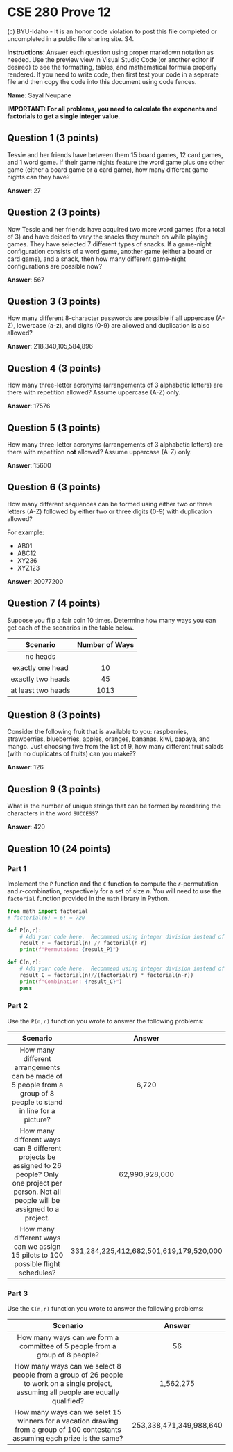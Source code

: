 # CSE 280 Prove 12

(c) BYU-Idaho - It is an honor code violation to post this
file completed or uncompleted in a public file sharing site. S4.

**Instructions**: Answer each question using proper markdown notation as needed.  Use the preview view in Visual Studio Code (or another editor if desired) to see the formatting, tables, and mathematical formula properly rendered.  If you need to write code, then first test your code in a separate file and then copy the code into this document using code fences. 

**Name**: Sayal Neupane

**IMPORTANT: For all problems, you need to calculate the exponents and factorials to get a single integer value.**

## Question 1 (3 points)

Tessie and her friends have between them 15 board games, 12 card games, and 1 word game.  If their game nights feature the word game plus one other game (either a board game or a card game), how many different game nights can they have?

**Answer**: 27

## Question 2 (3 points)

Now Tessie and her friends have acquired two more word games (for a total of 3) and have deided to vary the snacks they munch on while playing games.  They have selected 7 different types of snacks.  If a game-night configuration consists of a word game, another game (either a board or card game), and a snack, then how many different game-night configurations are possible now?

**Answer**: 567

## Question 3 (3 points)

How many different 8-character passwords are possible if all uppercase (A-Z), lowercase (a-z), and digits (0-9) are allowed and duplication is also allowed?

**Answer**: 218,340,105,584,896

## Question 4 (3 points)

How many three-letter acronyms (arrangements of 3 alphabetic letters) are there with repetition allowed?  Assume uppercase (A-Z) only.

**Answer**: 17576

## Question 5 (3 points)

How many three-letter acronyms (arrangements of 3 alphabetic letters) are there with repetition **not** allowed?  Assume uppercase (A-Z) only.

**Answer**: 15600

## Question 6 (3 points)

How many different sequences can be formed using either two or three letters (A-Z) followed by either two or three digits (0-9) with duplication allowed?

For example:
* AB01
* ABC12
* XY236
* XYZ123

**Answer**: 20077200

## Question 7 (4 points)

Suppose you flip a fair coin 10 times.  Determine how many ways you can get each of the scenarios in the table below.

|Scenario|Number of Ways|
|:-:|:-:|
|no heads||
|exactly one head|10|
|exactly two heads|45|
|at least two heads|1013|

## Question 8 (3 points)

Consider the following fruit that is available to you: raspberries, strawberries, blueberries, apples, oranges, bananas, kiwi, papaya, and mango.  Just choosing five from the list of 9, how many different fruit salads (with no duplicates of fruits) can you make??

**Answer**: 126

## Question 9 (3 points)

What is the number of unique strings that can be formed by reordering the characters in the word `SUCCESS`?

**Answer**: 420

## Question 10 (24 points)

### Part 1

Implement the `P` function and the `C` function to compute the $r$-permutation and $r$-combination, respectively for a set of size $n$.  You will need to use the `factorial` function provided in the `math` library in Python.

```python
from math import factorial
# factorial(6) = 6! = 720

def P(n,r):
    # Add your code here.  Recommend using integer division instead of regular division
    result_P = factorial(n) // factorial(n-r)
    print(f"Permutaion: {result_P}")

def C(n,r):
    # Add your code here.  Recommend using integer division instead of regular division
    result_C = factorial(n)//(factorial(r) * factorial(n-r)) 
    print(f"Combination: {result_C}")
    pass

```

### Part 2

Use the `P(n,r)` function you wrote to answer the following problems:

|Scenario|Answer|
|:-:|:-:|
|How many different arrangements can be made of 5 people from a group of 8 people to stand in line for a picture?|6,720|
|How many different ways can 8 different projects be assigned to 26 people?  Only one project per person.  Not all people will be assigned to a project.|62,990,928,000|
|How many different ways can we assign 15 pilots to 100 possible flight schedules?|331,284,225,412,682,501,619,179,520,000|

### Part 3

Use the `C(n,r)` function you wrote to answer the following problems:

|Scenario|Answer|
|:-:|:-:|
|How many ways can we form a committee of 5 people from a group of 8 people?|56|
|How many ways can we select 8 people from a group of 26 people to work on a single project, assuming all people are equally qualified?|1,562,275|
|How many ways can we selet 15 winners for a vacation drawing from a group of 100 contestants assuming each prize is the same?|253,338,471,349,988,640|


